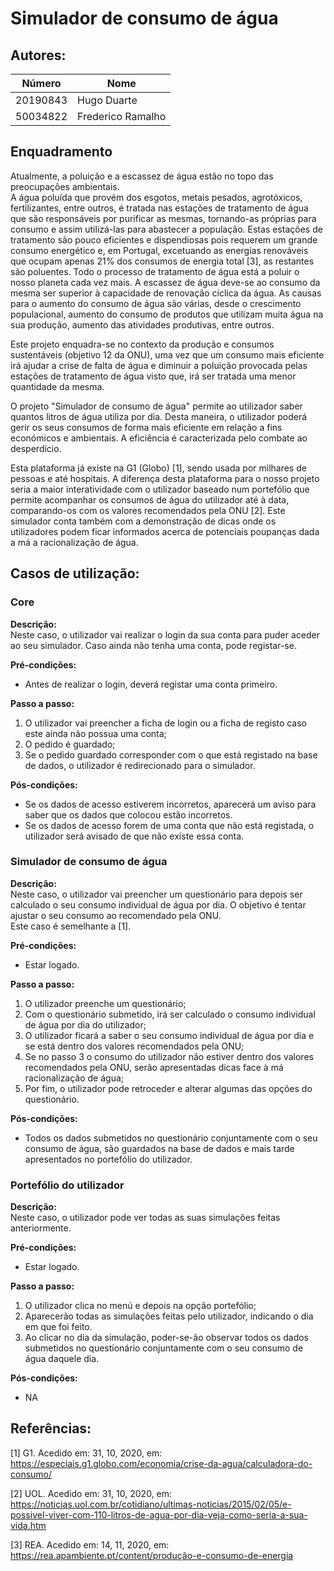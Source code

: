 # Simulador de consumo de água

## Autores:

| Número | Nome |
|--------|------|
|  20190843  | Hugo Duarte |
|  50034822  | Frederico Ramalho |

## Enquadramento

Atualmente, a poluição e a escassez de água estão no topo das preocupações ambientais. \
A água poluída que provém dos esgotos, metais pesados, agrotóxicos, fertilizantes, entre outros, é tratada nas estações de tratamento de água que são responsáveis por purificar as mesmas, tornando-as próprias para consumo e assim utilizá-las para abastecer a população.
Estas estações de tratamento são pouco eficientes e dispendiosas pois requerem um grande consumo energético e, em Portugal, excetuando as energias renováveis que ocupam apenas 21% dos consumos de energia total [3], as restantes são poluentes. Todo o processo de tratamento de água está a poluir o nosso planeta cada vez mais.
A escassez de água deve-se ao consumo da mesma ser superior à capacidade de renovação cíclica da água. As causas para o aumento do consumo de água são várias, desde o crescimento populacional, aumento do consumo de produtos que utilizam muita água na sua produção, aumento das atividades produtivas, entre outros.

Este projeto enquadra-se no contexto da produção e consumos sustentáveis (objetivo 12 da ONU), uma vez que um consumo mais eficiente irá ajudar a crise de falta de água e diminuir a poluição provocada pelas estações de tratamento de água visto que, irá ser tratada uma menor quantidade da mesma.

O projeto "Simulador de consumo de água" permite ao utilizador saber quantos litros de água utiliza por dia.
Desta maneira, o utilizador poderá gerir os seus consumos de forma mais eficiente em relação a fins económicos e ambientais. A eficiência é caracterizada pelo combate ao desperdício.

Esta plataforma já existe na G1 (Globo) [1], sendo usada por milhares de pessoas e até hospitais. A diferença desta plataforma para o nosso projeto seria a maior interatividade com o utilizador baseado num portefólio que permite acompanhar os consumos de água do utilizador até à data, comparando-os com os valores recomendados pela ONU [2].
Este simulador conta também com a demonstração de dicas onde os utilizadores podem ficar informados acerca de potenciais poupanças dada a má a racionalização de água.


## Casos de utilização:

### Core
**Descrição:** \
Neste caso, o utilizador vai realizar o login da sua conta para puder aceder ao seu simulador. Caso ainda não tenha uma conta, pode registar-se.

**Pré-condições:**
- Antes de realizar o login, deverá registar uma conta primeiro.

**Passo a passo:**
1. O utilizador vai preencher a ficha de login ou a ficha de registo caso este ainda não possua uma conta;
2. O pedido é guardado;
3. Se o pedido guardado corresponder com o que está registado na base de dados, o utilizador é redirecionado para o simulador.

**Pós-condições:**
- Se os dados de acesso estiverem incorretos, aparecerá um aviso para saber que os dados que colocou estão incorretos.
- Se os dados de acesso forem de uma conta que não está registada, o utilizador será avisado de que não existe essa conta.

### Simulador de consumo de água
**Descrição:** \
Neste caso, o utilizador vai preencher um questionário para depois ser calculado o seu consumo individual de água por dia. O objetivo é tentar ajustar o seu consumo ao recomendado pela ONU.                 
Este caso é semelhante a [1].

**Pré-condições:**
- Estar logado.

**Passo a passo:**
1. O utilizador preenche um questionário;
2. Com o questionário submetido, irá ser calculado o consumo individual de água por dia do utilizador;
3. O utilizador ficará a saber o seu consumo individual de água por dia e se está dentro dos valores recomendados pela ONU;
4. Se no passo 3 o consumo do utilizador não estiver dentro dos valores recomendados pela ONU, serão apresentadas dicas face à má racionalização de água;
5. Por fim, o utilizador pode retroceder e alterar algumas das opções do questionário.

**Pós-condições:**
- Todos os dados submetidos no questionário conjuntamente com o seu consumo de água, são guardados na base de dados e mais tarde apresentados no portefólio do utilizador.

### Portefólio do utilizador
**Descrição:** \
Neste caso, o utilizador pode ver todas as suas simulações feitas anteriormente.

**Pré-condições:**
- Estar logado.

**Passo a passo:**
1. O utilizador clica no menú e depois na opção portefólio;
2. Aparecerão todas as simulações feitas pelo utilizador, indicando o dia em que foi feito.
3. Ao clicar no dia da simulação, poder-se-ão observar todos os dados submetidos no questionário conjuntamente com o seu consumo de água daquele dia.

**Pós-condições:**
- NA

## Referências:

[1] G1. Acedido em: 31, 10, 2020, em: https://especiais.g1.globo.com/economia/crise-da-agua/calculadora-do-consumo/

[2] UOL. Acedido em: 31, 10, 2020, em: https://noticias.uol.com.br/cotidiano/ultimas-noticias/2015/02/05/e-possivel-viver-com-110-litros-de-agua-por-dia-veja-como-seria-a-sua-vida.htm 

[3] REA. Acedido em: 14, 11, 2020, em: https://rea.apambiente.pt/content/produção-e-consumo-de-energia
